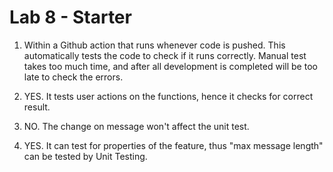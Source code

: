 # Lab 8 - Starter
1) Within a Github action that runs whenever code is pushed. This automatically tests the code to check if it runs correctly. Manual test takes too much time, and after all development is completed will be too late to check the errors.

2) YES. It tests user actions on the functions, hence it checks for correct result.

3) NO. The change on message won't affect the unit test.
   
4) YES. It can test for properties of the feature, thus "max message length" can be tested by Unit Testing.